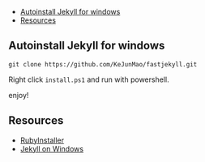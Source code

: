 <!-- TOC -->

- [Autoinstall Jekyll for windows](#autoinstall-jekyll-for-windows)
- [Resources](#resources)

<!-- /TOC -->
## Autoinstall Jekyll for windows

```
git clone https://github.com/KeJunMao/fastjekyll.git
```

Right click `install.ps1` and run with powershell.

enjoy!

## Resources

* [RubyInstaller](https://rubyinstaller.org/)
* [Jekyll on Windows](https://jekyllrb.com/docs/windows/)